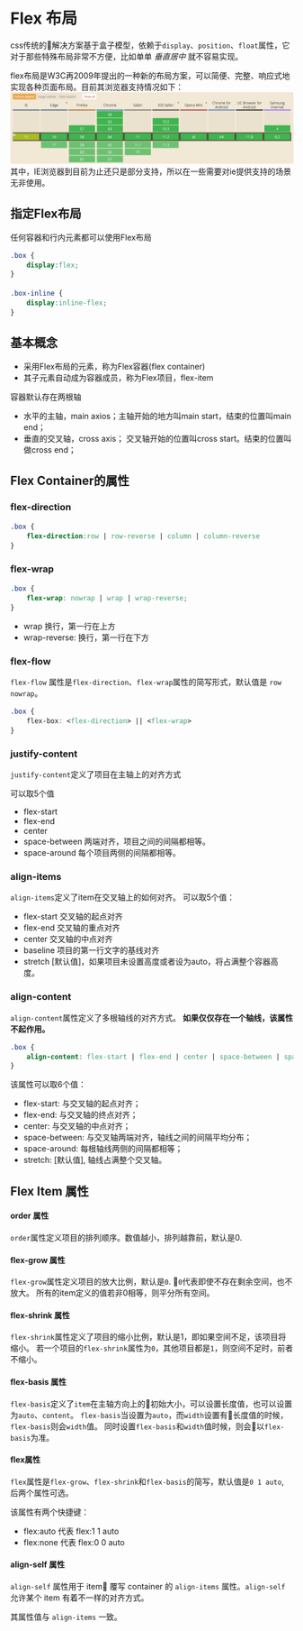 # Flex 布局
css传统的解决方案基于盒子模型，依赖于`display`、`position`、`float`属性，它对于那些特殊布局非常不方便，比如单单 *垂直居中* 就不容易实现。

flex布局是W3C再2009年提出的一种新的布局方案，可以简便、完整、响应式地实现各种页面布局。目前其浏览器支持情况如下：
![flex browser support](flex_browser_support.png)
其中，IE浏览器到目前为止还只是部分支持，所以在一些需要对ie提供支持的场景无非使用。
## 指定Flex布局
任何容器和行内元素都可以使用Flex布局
```css
.box {  
    display:flex;
}

.box-inline {
    display:inline-flex;
}
```
## 基本概念
* 采用Flex布局的元素，称为Flex容器(flex container)
* 其子元素自动成为容器成员，称为Flex项目，flex-item

容器默认存在两根轴
* 水平的主轴，main axios；主轴开始的地方叫main start，结束的位置叫main end；
* 垂直的交叉轴，cross axis； 交叉轴开始的位置叫cross start。结束的位置叫做cross end；

## Flex Container的属性
### flex-direction

```css
.box {
    flex-direction:row | row-reverse | column | column-reverse
}
```

### flex-wrap

```css
.box {
    flex-wrap: nowrap | wrap | wrap-reverse;
}
```
-  wrap 换行，第一行在上方
- wrap-reverse: 换行，第一行在下方

### flex-flow
`flex-flow` 属性是`flex-direction`、`flex-wrap`属性的简写形式，默认值是 `row nowrap`。
```css
.box {
    flex-box: <flex-direction> || <flex-wrap>
}
```

### justify-content
`justify-content`定义了项目在主轴上的对齐方式

可以取5个值
* flex-start
* flex-end
* center
* space-between 两端对齐，项目之间的间隔都相等。
* space-around 每个项目两侧的间隔都相等。

### align-items
`align-items`定义了item在交叉轴上的如何对齐。
可以取5个值：
* flex-start 交叉轴的起点对齐
* flex-end 交叉轴的重点对齐
* center 交叉轴的中点对齐
* baseline 项目的第一行文字的基线对齐
* stretch [默认值]，如果项目未设置高度或者设为auto，将占满整个容器高度。

### align-content
`align-content`属性定义了多根轴线的对齐方式。
**如果仅仅存在一个轴线，该属性不起作用。**
```css
.box {
    align-content: flex-start | flex-end | center | space-between | space-around | stretch;
}
```
该属性可以取6个值：
* flex-start: 与交叉轴的起点对齐；
* flex-end: 与交叉轴的终点对齐；
* center: 与交叉轴的中点对齐；
* space-between: 与交叉轴两端对齐，轴线之间的间隔平均分布；
* space-around: 每根轴线两侧的间隔都相等；
* stretch: [默认值], 轴线占满整个交叉轴。

## Flex Item 属性

#### order 属性
`order`属性定义项目的排列顺序。数值越小，排列越靠前，默认是0.

#### flex-grow 属性
`flex-grow`属性定义项目的放大比例，默认是`0`. `0`代表即使不存在剩余空间，也不放大。
所有的item定义的值若非0相等，则平分所有空间。

#### flex-shrink 属性
`flex-shrink`属性定义了项目的缩小比例，默认是1，即如果空间不足，该项目将缩小。
若一个项目的`flex-shrink`属性为`0`，其他项目都是`1`，则空间不足时，前者不缩小。

#### flex-basis 属性
`flex-basis`定义了`item`在主轴方向上的初始大小，可以设置长度值，也可以设置为`auto`、`content`。
`flex-basis`当设置为`auto`，而`width`设置有长度值的时候，`flex-basis`则会`width`值。
同时设置`flex-basis`和`width`值时候，则会以`flex-basis`为准。

#### flex属性
`flex`属性是`flex-grow`、`flex-shrink`和`flex-basis`的简写，默认值是`0 1 auto`, 后两个属性可选。

该属性有两个快捷键：

* flex:auto 代表 flex:1 1 auto
* flex:none 代表 flex:0 0 auto

#### align-self 属性
`align-self` 属性用于 item 覆写 container 的 `align-items` 属性。`align-self` 允许某个 item 有着不一样的对齐方式。

其属性值与 `align-items` 一致。